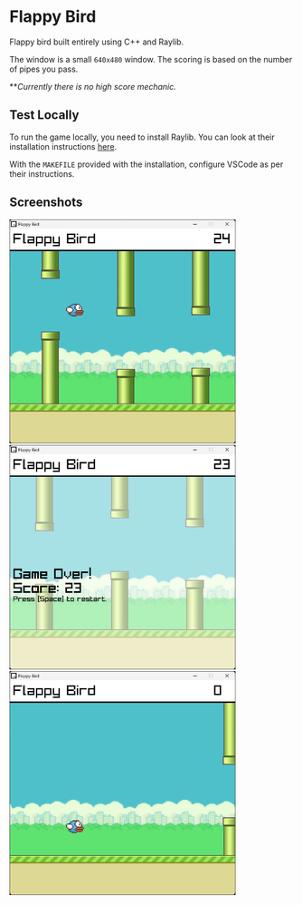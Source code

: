 # Flappy Bird

Flappy bird built entirely using C++ and Raylib. 

The window is a small `640x480` window. The scoring is based on the number of pipes you pass.


**_Currently there is no high score mechanic._

## Test Locally
To run the game locally, you need to install Raylib. You can look at their installation instructions [here](https://github.com/raylib-extras/raylib-quickstart).

With the `MAKEFILE` provided with the installation, configure VSCode as per their instructions.


## Screenshots

<img src="docs/flappy_1.png" alt="flappy" width=400>
<img src="docs/flappy_3.png" alt="flappy" width=400>
<img src="docs/flappy_2.png" alt="flappy" width=400>
